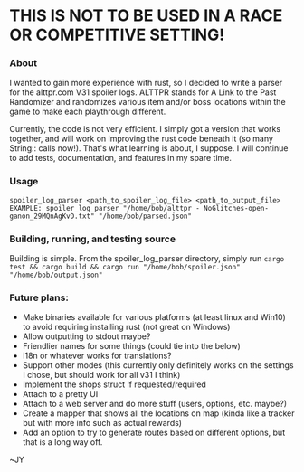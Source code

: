 # THIS IS NOT TO BE USED IN A RACE OR COMPETITIVE SETTING! 

### About
I wanted to gain more experience with rust, so I decided to write a parser for the alttpr.com V31 spoiler logs. ALTTPR stands for A Link to the Past Randomizer and randomizes various item and/or boss locations within the game to make each playthrough different.

Currently, the code is not very efficient. I simply got a version that works together, and will work on improving the rust code beneath it (so many String:: calls now!). That's what learning is about, I suppose. I will continue to add tests, documentation, and features in my spare time.

### Usage
```
spoiler_log_parser <path_to_spoiler_log_file> <path_to_output_file>
EXAMPLE: spoiler_log_parser "/home/bob/alttpr - NoGlitches-open-ganon_29MQnAgKvD.txt" "/home/bob/parsed.json"
```

### Building, running, and testing source
Building is simple. From the spoiler_log_parser directory, simply run `cargo test && cargo build && cargo run "/home/bob/spoiler.json" "/home/bob/output.json"`

### Future plans:
- Make binaries available for various platforms (at least linux and Win10) to avoid requiring installing rust (not great on Windows)
- Allow outputting to stdout maybe?
- Friendlier names for some things (could tie into the below)
- i18n or whatever works for translations?
- Support other modes (this currently only definitely works on the settings I chose, but should work for all v31 I think)
- Implement the shops struct if requested/required
- Attach to a pretty UI
- Attach to a web server and do more stuff (users, options, etc. maybe?)
- Create a mapper that shows all the locations on map (kinda like a tracker but with more info such as actual rewards)
- Add an option to try to generate routes based on different options, but that is a long way off.

~JY


